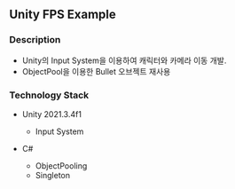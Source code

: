 ## Unity FPS Example
### Description
- Unity의 Input System을 이용하여 캐릭터와 카메라 이동 개발.
- ObjectPool을 이용한 Bullet 오브젝트 재사용

### Technology Stack
- Unity 2021.3.4f1
  -  Input System
  
- C#
  - ObjectPooling
  - Singleton


